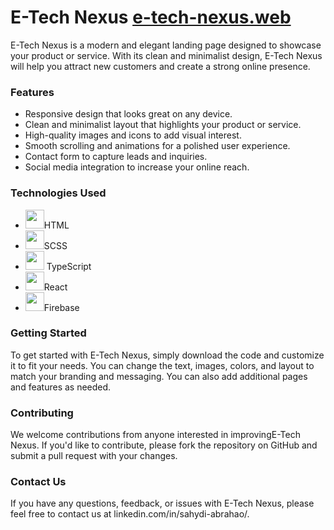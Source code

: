 
# E-Tech Nexus  <a href="https://e-tech-nexus.web.app/">[e-tech-nexus.web](https://e-tech-nexus.web.app/)</a>

E-Tech Nexus is a modern and elegant landing page designed to showcase your product or service. With its clean and minimalist design, E-Tech Nexus will help you attract new customers and create a strong online presence.
	
### Features
- Responsive design that looks great on any device.<br />
- Clean and minimalist layout that highlights your product or service.
- High-quality images and icons to add visual interest.
- Smooth scrolling and animations for a polished user experience.
- Contact form to capture leads and inquiries.
- Social media integration to increase your online reach.

### Technologies Used
- <img src="https://cdn.jsdelivr.net/gh/devicons/devicon/icons/html5/html5-original.svg" width="30" />HTML
- <img src="https://cdn.jsdelivr.net/gh/devicons/devicon/icons/sass/sass-original.svg" width="30" />SCSS
- <img src="https://cdn.jsdelivr.net/gh/devicons/devicon/icons/typescript/typescript-original.svg" width="30" /> TypeScript
- <img src="https://cdn.jsdelivr.net/gh/devicons/devicon/icons/react/react-original.svg" width="30" />React
- <img src="https://cdn.jsdelivr.net/gh/devicons/devicon/icons/firebase/firebase-plain.svg" width="30" />Firebase

### Getting Started
To get started with E-Tech Nexus, simply download the code and customize it to fit your needs. You can change the text, images, colors, and layout to match your branding and messaging. You can also add additional pages and features as needed.

### Contributing
We welcome contributions from anyone interested in improvingE-Tech Nexus. If you'd like to contribute, please fork the repository on GitHub and submit a pull request with your changes.

### Contact Us
If you have any questions, feedback, or issues with E-Tech Nexus, please feel free to contact us at linkedin.com/in/sahydi-abrahao/.
